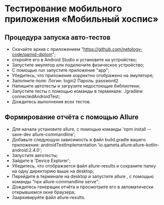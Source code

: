 # Тестирование мобильного приложения «Мобильный хоспис»
## Процедура запуска авто-тестов
- Скачайте архив с приложением "https://github.com/netology-code/qamid-diplom";
- откройте его в Android Studio и установите на устройство;
- Запустите эмулятор или подключите физическое устройство;
- С помощью run запустите приложение "app";
- Убедитесь, что приложение корректно отображено на эмуляторе;
- Заполните поля: Логин: login2
                  Пароль: password2
- Напишите автотесты и загрузите недостоющие библиотеки;
- Запустите тесты с помощью команды в терминале: ./gradlew connectedAndroidTest;
- Дождитесь выполнения всех тестов.

## Формирование отчёта c помощью Allure
- Для начала установите allure, с помощью команды  'npm install --save-dev allure-commandline';
- Добавьте следующую зависимость в файл build.gradle вашего приложения: androidTestImplementation 'io.qameta.allure:allure-kotlin-android:2.4.0';
- Запустите автотесты;
- Зайдите в 'Device Explorer';
- Убедитесь, что отображается файл allure-results и сохраните папку на одну директорию выше на desktop;
- Перейдите в терминале на desktop и запустите allure , с помощью команды "npx allure-commandline serve";
- Дождитесь генерации отчёта и просмотрите его в автоматически открывшемся окне браузера;
- Заархивируйте файл allure-results.
